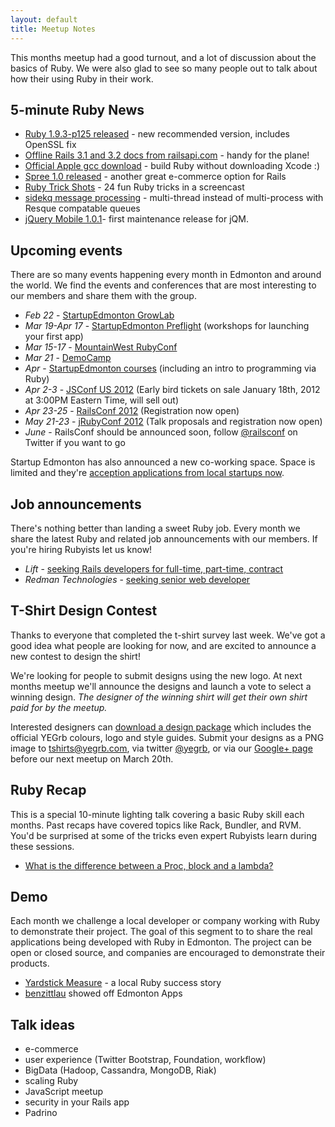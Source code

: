 ```yaml
---
layout: default
title: Meetup Notes
---
```


This months meetup had a good turnout, and a lot of discussion about the basics of Ruby. We were also glad to see so many people out to talk about how their using Ruby in their work.

## 5-minute Ruby News

 * [Ruby 1.9.3-p125 released](http://preview.ruby-lang.org/en/news/2012/02/16/ruby-1-9-3-p125-is-released/) - new recommended version, includes OpenSSL fix
 * [Offline Rails 3.1 and 3.2 docs from railsapi.com](https://github.com/voloko/sdoc/issues/29#issuecomment-3991060) - handy for the plane!
 * [Official Apple gcc download](http://kennethreitz.com/xcode-gcc-and-homebrew.html) - build Ruby without downloading Xcode :)
 * [Spree 1.0 released](http://spreecommerce.com/blog/2012/02/09/spree-1-0-0-released/) - another great e-commerce option for Rails
 * [Ruby Trick Shots](http://rubyreloaded.com/trickshots/) - 24 fun Ruby tricks in a screencast
 * [sidekq message processing](http://mperham.github.com/sidekiq/) - multi-thread instead of multi-process with Resque compatable queues
 * [jQuery Mobile 1.0.1](http://jquerymobile.com/blog/2012/01/26/jquery-mobile-1-0-1-released/ )- first maintenance release for jQM.

## Upcoming events

There are so many events happening every month in Edmonton and around the world. We find the events and conferences that are most interesting to our members and share them with the group.

* _Feb 22_ - [StartupEdmonton GrowLab](http://www.startupedmonton.com/2012/02/growlab-are-you-an-entrepreneur-or-wantrepreneur/)
* _Mar 19-Apr 17_ - [StartupEdmonton Preflight](http://www.goflightpath.com/preflight.html) (workshops for launching your first app)
* _Mar 15-17_ - [MountainWest RubyConf](http://mtnwestrubyconf.org/)
* _Mar 21_ - [DemoCamp](http://www.startupedmonton.com/programs/democamp/)
* _Apr_ - [StartupEdmonton courses](http://www.startupedmonton.com/programs/) (including an intro to programming via Ruby)
* _Apr 2-3_ - [JSConf US 2012](http://2012.jsconf.us/) (Early bird tickets on sale January 18th, 2012 at 3:00PM Eastern Time, will sell out)
* _Apr 23-25_ - [RailsConf 2012](http://railsconf2012.com/) (Registration now open)
* _May 21-23_ - [jRubyConf 2012](http://www.jrubyconf.com/) (Talk proposals and registration now open)
* _June_ - RailsConf should be announced soon, follow [@railsconf](https://twitter.com/railsconf) on Twitter if you want to go

Startup Edmonton has also announced a new co-working space. Space is limited and they're [acception applications from local startups now](http://www.startupedmonton.com/space/).

## Job announcements

There's nothing better than landing a sweet Ruby job. Every month we share the latest Ruby and related job announcements with our members. If you're hiring Rubyists let us know!

 * _Lift_ - [seeking Rails developers for full-time, part-time, contract](https://groups.google.com/d/topic/yegrb/HlRTpQS-0Uc/discussion)
 * _Redman Technologies_ - [seeking senior web developer](https://groups.google.com/d/topic/yegrb/9S8A-Li2JBo/discussion)

## T-Shirt Design Contest

Thanks to everyone that completed the t-shirt survey last week. We've got a good idea what people are looking for now, and are excited to announce a new contest to design the shirt!

We're looking for people to submit designs using the new logo. At next months meetup we'll announce the designs and launch a vote to select a winning design. _The designer of the winning shirt will get their own shirt paid for by the meetup._

Interested designers can [download a design package](/images/yegrb-logo.zip) which includes the official YEGrb colours, logo and style guides. Submit your designs as a PNG image to [tshirts@yegrb.com](mailto:tshirts@yegrb.com), via twitter [@yegrb](https://twitter.com/yegrb), or via our [Google+ page](https://plus.google.com/b/116923764087972001994/) before our next meetup on March 20th.

## Ruby Recap

This is a special 10-minute lighting talk covering a basic Ruby skill each months. Past recaps have covered topics like Rack, Bundler, and RVM. You'd be surprised at some of the tricks even expert Rubyists learn during these sessions.

 * [What is the difference between a Proc, block and a lambda?](https://raw.github.com/MarkBennett/ruby-procs-blocks-and-lambdas/master/README.md)

## Demo

Each month we challenge a local developer or company working with Ruby to demonstrate their project. The goal of this segment to to share the real applications being developed with Ruby in Edmonton. The project can be open or closed source, and companies are encouraged to demonstrate their products.

 * [Yardstick Measure](http://getyardstick.com/) - a local Ruby success story
 * [benzittlau](https://twitter.com/benzittlau) showed off Edmonton Apps


## Talk ideas

 * e-commerce
 * user experience (Twitter Bootstrap, Foundation, workflow)
 * BigData (Hadoop, Cassandra, MongoDB, Riak)
 * scaling Ruby
 * JavaScript meetup
 * security in your Rails app
 * Padrino
